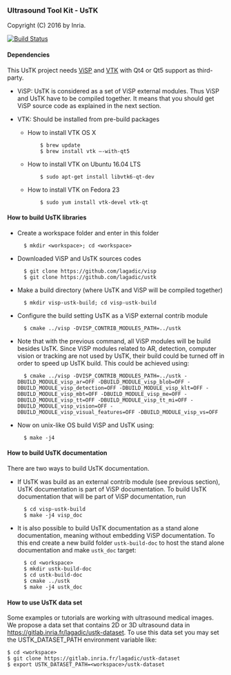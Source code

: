 ### Ultrasound Tool Kit - UsTK

Copyright (C) 2016 by Inria.

[![Build Status](https://travis-ci.org/lagadic/ustk.png)](https://travis-ci.org/lagadic/ustk)

#### Dependencies

This UsTK project needs [ViSP](https://visp.inria.fr) and [VTK](http://www.vtk.org/) with Qt4 or Qt5 support as third-party.

- ViSP: UsTK is considered as a set of ViSP external modules. Thus ViSP and UsTK have to be compiled together. It means that you should get ViSP source code as explained in the next section.

- VTK: Should be installed from pre-build packages


  - How to install VTK OS X

			$ brew update
			$ brew install vtk —-with-qt5
		
  - How to install VTK on Ubuntu 16.04 LTS
  
			$ sudo apt-get install libvtk6-qt-dev
			
  - How to install VTK on Fedora 23

			$ sudo yum install vtk-devel vtk-qt
 		 

#### How to build UsTK libraries

- Create a workspace folder and enter in this folder

		$ mkdir <workspace>; cd <workspace>

- Downloaded ViSP and UsTK sources codes

		$ git clone https://github.com/lagadic/visp
		$ git clone https://github.com/lagadic/ustk
		
- Make a build directory (where UsTK and ViSP will be compiled together)
 		
		$ mkdir visp-ustk-build; cd visp-ustk-build
		
- Configure the build setting UsTK as a ViSP external contrib module

		$ cmake ../visp -DVISP_CONTRIB_MODULES_PATH=../ustk
		
- Note that with the previous command, all ViSP modules will be build besides UsTK. Since ViSP modules related to AR, detection, computer vision or tracking are not used by UsTK, their build could be turned off in order to speed up UsTK build. This could be achieved using:
 
		$ cmake ../visp -DVISP_CONTRIB_MODULES_PATH=../ustk -DBUILD_MODULE_visp_ar=OFF -DBUILD_MODULE_visp_blob=OFF -DBUILD_MODULE_visp_detection=OFF -DBUILD_MODULE_visp_klt=OFF -DBUILD_MODULE_visp_mbt=OFF -DBUILD_MODULE_visp_me=OFF -DBUILD_MODULE_visp_tt=OFF -DBUILD_MODULE_visp_tt_mi=OFF -DBUILD_MODULE_visp_vision=OFF -DBUILD_MODULE_visp_visual_features=OFF -DBUILD_MODULE_visp_vs=OFF   
		
- Now on unix-like OS build ViSP and UsTK using:

		$ make -j4

#### How to build UsTK documentation
 
There are two ways to build UsTK documentation.

- If UsTK was build as an external contrib module (see previous section), UsTK documentation is part of ViSP documentation. To build UsTK documentation that will be part of ViSP documentation, run

		$ cd visp-ustk-build
		$ make -j4 visp_doc

- It is also possible to build UsTK documentation as a stand alone documentation, meaning without embedding ViSP documentation. To this end create a new build folder `ustk-build-doc` to host the stand alone documentation and make `ustk_doc` target:

		$ cd <workspace>
		$ mkdir ustk-build-doc
		$ cd ustk-build-doc
		$ cmake ../ustk
		$ make -j4 ustk_doc

#### How to use UsTK data set

Some examples or tutorials are working with ultrasound medical images. We propose a data set that contains 2D or 3D ultrasound data in <https://gitlab.inria.fr/lagadic/ustk-dataset>. To use this data set you may set the USTK_DATASET_PATH environment variable like:

	$ cd <workspace>
	$ git clone https://gitlab.inria.fr/lagadic/ustk-dataset
	$ export USTK_DATASET_PATH=<workspace>/ustk-dataset




